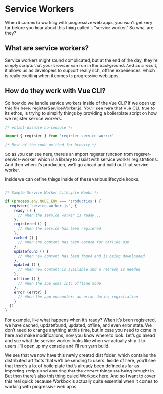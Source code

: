 # Service Workers

When it comes to working with progressive web apps, you won’t get very far before you hear about this thing called a “service worker.” So what are they?

## What are service workers?

Service workers might sound complicated, but at the end of the day, they’re simply scripts that your browser can run in the background. And as a result, it allows us as developers to support really rich, offline experiences, which is really exciting when it comes to progressive web apps.

## How do they work with Vue CLI?

So how do we handle service workers inside of the Vue CLI? If we open up this file here: registerServiceWorker.js. You’ll see here that Vue CLI, true to its ethos, is trying to simplify things by providing a boilerplate script on how we register service workers.

```javaScript
/* eslint-disable no-console */

import { register } from 'register-service-worker'

/* Rest of the code omitted for brevity */
```

So as you can see here, there’s an import register function from register-service-worker, which is a library to assist with service worker registrations. And then when it’s production, we’ll go ahead and build out that service worker.

Inside we can define things inside of these various lifecycle hooks.

```javaScript

/* Sample Service Worker Lifecycle Hooks */

if (process.env.NODE_ENV === 'production') {
  register(`service-worker.js`, {
    ready () {
      // When the service worker is ready...
    },
    registered () {
      // When the service has been regisered
    },
    cached () {
      // When the content has been cached for offline use
    },
    updatefound () {
      // When new content has been found and is being downloaded
    },
    updated () {
      // When new content is available and a refresh is needed
    },
    offline () {
      // When the app goes into offline mode
    },
    error (error) {
      // When the app encounters an error during registration
    }
  })
}
```

For example, like what happens when it’s ready? When it’s been registered, we have cached, updatefound, updated, offline, and even error state. We don’t need to change anything at this time, but in case you need to come in here and make modifications, now you know where to look. Let’s go ahead and see what the service worker looks like when we actually ship it to users. I’ll open up my console and I’ll run yarn build.

We see that we now have this newly created dist folder, which contains the distributed artifacts that we’ll be sending to users. Inside of here, you’ll see that there’s a lot of boilerplate that’s already been defined as far as importing scripts and ensuring that the correct things are being brought in. But then there’s also this thing called Workbox here. And so I want to cover this real quick because Workbox is actually quite essential when it comes to working with progressive web apps.
